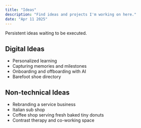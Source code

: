 ```yaml
---
title: "Ideas"
description: "Find ideas and projects I'm working on here."
date: "Apr 11 2025"
---
```


Persistent ideas waiting to be executed. 

## Digital Ideas

- Personalized learning
- Capturing memories and milestones
- Onboarding and offboarding with AI
- Barefoot shoe directory 

## Non-technical Ideas

- Rebranding a service business
- Italian sub shop
- Coffee shop serving fresh baked tiny donuts
- Contrast therapy and co-working space
